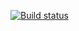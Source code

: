[![Build status](https://ci.appveyor.com/api/projects/status/b6tusrt2vduksgrf/branch/main?svg=true)](https://ci.appveyor.com/project/DariaMusaeva/patternsbank/branch/main)
